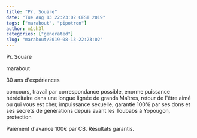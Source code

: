 ```yaml
---
title: "Pr. Souare"
date: "Tue Aug 13 22:23:02 CEST 2019"
tags: ["marabout", "pipotron"]
author: m1ch3l
categories: ["generated"]
slug: "marabout/2019-08-13-22:23:02"
---
```


Pr. Souare

marabout

30 ans d'expériences

concours, travail par correspondance possible, enorme puissance héréditaire dans une longue lignée de grands Maîtres, retour de l'être aimé ou qui vous est cher, impuissance sexuelle, garantie 100% par ses dons et ses secrets de générations depuis avant les Toubabs à Yopougon, protection

Paiement d'avance 100€ par CB. Résultats garantis.
